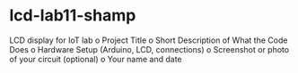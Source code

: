 # lcd-lab11-shamp
LCD display for IoT lab
o	Project Title
o	Short Description of What the Code Does
o	Hardware Setup (Arduino, LCD, connections)
o	Screenshot or photo of your circuit (optional)
o	Your name and date
